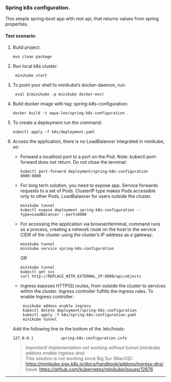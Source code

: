 ### Spring k8s configuration.
This simple spring-boot app with rest api, that returns values from spring properties.

#### Test scenario:

1. Build project:
    ```
    mvn clean package
    ```
2. Run local k8s cluster:
   ```
    minikube start
   ```
3. To point your shell to minikube’s docker-daemon, run:
   ```
    eval $(minikube -p minikube docker-env)
   ```
4. Build docker image with tag: spring-k8s-configuration:
   ```
   docker build -t aqua-len/spring-k8s-configuration .
   ```
5. To create a deployment run the command:
   ```
   kubectl apply -f k8s/deployment.yaml
   ```
6. Access the application, there is no LoadBalancer integrated in minikube, so:
   - Forward a localhost port to a port on the Pod. Note: kubectl port-forward does not return. 
      Do not close the terminal:
      ```
      kubectl port-forward deployment/spring-k8s-configuration 8080:8080
      ```
   - For long term solution, you need to expose app.
      Service forwards requests to a set of Pods. ClusterIP type makes Pods accessible only to other Pods,
      LoadBalancer for users outside the cluster.
      ```
      minikube tunnel
      kubectl expose deployment spring-k8s-configuration --type=LoadBalancer --port=8080
      ```
   - For accessing the application via browser/terminal, command runs as a process,
   creating a network route on the host to the service CIDR of the cluster using the cluster’s IP address
   as a gateway:
     ```
     minikube tunnel
     minikube service spring-k8s-configuration
     ```
     *OR*
     ```
     minikube tunnel
     kubectl get svc
     curl http://REPLACE_WITH_EXTERNAL_IP:8080/api/objects
     ```

   - Ingress exposes HTTP(S) routes, from outside the cluster to services within the cluster.
   Ingress controller fulfills the ingress rules. To enable Ingress controller:
      ```
       minikube addons enable ingress
       kubectl delete deployment/spring-k8s-configuration
       kubectl apply -f k8s/spring-k8s-configuration.yaml
       minikube tunnel
      ```
     
    Add the following line to the bottom of the /etc/hosts:
      ```
      127.0.0.1            spring-k8s-configuration.info
      ```
    >*Important! Implementation not working without tunnel.(minikube addons enable ingress-dns)* \
    >This solution is not working since Big Sur (MacOS): https://minikube.sigs.k8s.io/docs/handbook/addons/ingress-dns/ \
    >Issue: https://github.com/kubernetes/minikube/issues/12876
---
